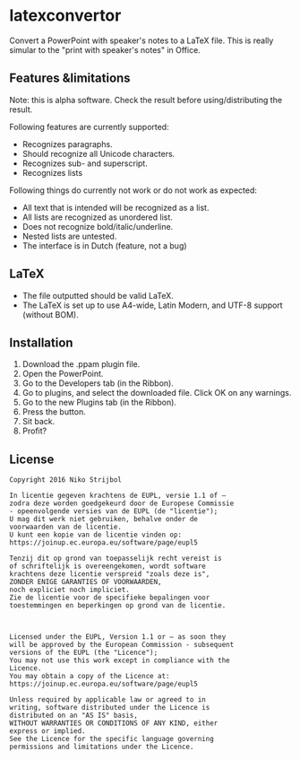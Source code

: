 # latexconvertor
Convert a PowerPoint with speaker's notes to a LaTeX file. This is really simular to the "print with speaker's notes" in Office.

## Features &limitations

Note: this is alpha software. Check the result before using/distributing the result.

Following features are currently supported:

* Recognizes paragraphs.
* Should recognize all Unicode characters.
* Recognizes sub- and superscript.
* Recognizes lists

Following things do currently not work or do not work as expected:

* All text that is intended will be recognized as a list.
* All lists are recognized as unordered list.
* Does not recognize bold/italic/underline.
* Nested lists are untested.
* The interface is in Dutch (feature, not a bug)

## LaTeX

* The file outputted should be valid LaTeX.
* The LaTeX is set up to use A4-wide, Latin Modern, and UTF-8 support (without BOM).

## Installation

1. Download the .ppam plugin file.
2. Open the PowerPoint.
3. Go to the Developers tab (in the Ribbon).
4. Go to plugins, and select the downloaded file. Click OK on any warnings.
5. Go to the new Plugins tab (in the Ribbon).
6. Press the button.
7. Sit back.
8. Profit?


## License

```
Copyright 2016 Niko Strijbol

In licentie gegeven krachtens de EUPL, versie 1.1 of –
zodra deze worden goedgekeurd door de Europese Commissie
- opeenvolgende versies van de EUPL (de "licentie");
U mag dit werk niet gebruiken, behalve onder de
voorwaarden van de licentie.
U kunt een kopie van de licentie vinden op:
https://joinup.ec.europa.eu/software/page/eupl5

Tenzij dit op grond van toepasselijk recht vereist is
of schriftelijk is overeengekomen, wordt software
krachtens deze licentie verspreid "zoals deze is",
ZONDER ENIGE GARANTIES OF VOORWAARDEN,
noch expliciet noch impliciet.
Zie de licentie voor de specifieke bepalingen voor
toestemmingen en beperkingen op grond van de licentie.



Licensed under the EUPL, Version 1.1 or – as soon they
will be approved by the European Commission - subsequent
versions of the EUPL (the "Licence");
You may not use this work except in compliance with the
Licence.
You may obtain a copy of the Licence at:
https://joinup.ec.europa.eu/software/page/eupl5

Unless required by applicable law or agreed to in
writing, software distributed under the Licence is
distributed on an "AS IS" basis,
WITHOUT WARRANTIES OR CONDITIONS OF ANY KIND, either
express or implied.
See the Licence for the specific language governing
permissions and limitations under the Licence.
```